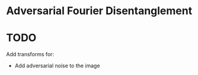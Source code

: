 # Adversarial Fourier Disentanglement

# TODO
Add transforms for:
- Add adversarial noise to the image